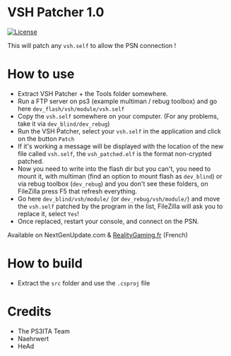 # VSH Patcher 1.0
[![License](https://img.shields.io/badge/license-MIT-brightgreen.svg?style=flat-square)](https://github.com/iMCSx/VSHPatcher)

This will patch any `vsh.self` to allow the PSN connection !

# How to use

- Extract VSH Patcher + the Tools folder somewhere.
- Run a FTP server on ps3 (example multiman / rebug toolbox) and go here `dev_flash/vsh/module/vsh.self`
- Copy the `vsh.self` somewhere on your computer. (For any problems, take it via `dev_blind/dev_rebug`)
- Run the VSH Patcher, select your `vsh.self` in the application and click on the button `Patch`
- If it's working a message will be displayed with the location of the new file called `vsh.self`, the `vsh_patched.elf` is the format non-crypted patched.
- Now you need to write into the flash dir but you can't, you need to mount it, with multiman (find an option to mount flash as `dev_blind`) or via rebug toolbox (`dev_rebug`) and you don't see these folders, on FileZilla press F5 that refresh everything.
- Go here `dev_blind/vsh/module/` (or `dev_rebug/vsh/module/`) and move the `vsh.self` patched by the program in the list, FileZilla will ask you to replace it, select `Yes`!
- Once replaced, restart your console, and connect on the PSN.

Available on NextGenUpdate.com & [RealityGaming.fr](http://realitygaming.fr/threads/release-imcsxs-vsh-patcher-psn-is-back.414414/) (French)

# How to build

- Extract the `src` folder and use the `.csproj` file

# Credits

- The PS3ITA Team
- Naehrwert
- HeAd
